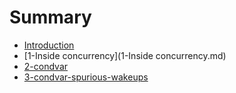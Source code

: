 # Summary

* [Introduction](README.md)
* [1-Inside concurrency](1-Inside concurrency.md)
* [2-condvar](2-condvar.md)
* [3-condvar-spurious-wakeups](3-condvar-spurious-wakeups.md)

